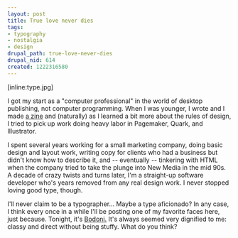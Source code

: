 ```yaml
--- 
layout: post
title: True love never dies
tags: 
- typography
- nostalgia
- design
drupal_path: true-love-never-dies
drupal_nid: 614
created: 1222316580
---
```

[inline:type.jpg]

I got my start as a "computer professional" in the world of desktop publishing, not computer programming. When I was younger, I wrote and I made <a href="http://jeff.viapositiva.net/old/kidstuff/">a zine</a> and (naturally) as I learned a bit more about the rules of design, I tried to pick up work doing heavy labor in Pagemaker, Quark, and Illustrator.

I spent several years working for a small marketing company, doing basic design and layout work, writing copy for clients who had a business but didn't know how to describe it, and -- eventually -- tinkering with HTML when the company tried to take the plunge into New Media in the mid 90s. A decade of crazy twists and turns later, I'm a straight-up software developer who's years removed from any real design work. I never stopped loving good type, though.

I'll never claim to be a typographer... Maybe a type aficionado? In any case, I think every once in a while I'll be posting one of my favorite faces here, just because. Tonight, it's <a href="http://www.fonts.com/findfonts/detail.htm?pid=433325">Bodoni.</a> It's always seemed very dignified to me: classy and direct without being stuffy. What do you think?
